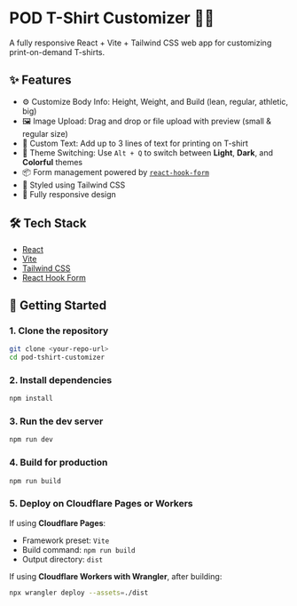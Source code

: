 # POD T-Shirt Customizer 🎨👕

A fully responsive React + Vite + Tailwind CSS web app for customizing print-on-demand T-shirts.

## ✨ Features

- ⚙️ Customize Body Info: Height, Weight, and Build (lean, regular, athletic, big)
- 🖼️ Image Upload: Drag and drop or file upload with preview (small & regular size)
- 🧾 Custom Text: Add up to 3 lines of text for printing on T-shirt
- 🎨 Theme Switching: Use `Alt + Q` to switch between **Light**, **Dark**, and **Colorful** themes
- 📦 Form management powered by [`react-hook-form`](https://react-hook-form.com/)
- 💅 Styled using Tailwind CSS
- 📱 Fully responsive design

## 🛠️ Tech Stack

- [React](https://reactjs.org/)
- [Vite](https://vitejs.dev/)
- [Tailwind CSS](https://tailwindcss.com/)
- [React Hook Form](https://react-hook-form.com/)

## 🚀 Getting Started

### 1. Clone the repository

```bash
git clone <your-repo-url>
cd pod-tshirt-customizer
```
### 2. Install dependencies

```bash
npm install
```
### 3. Run the dev server

```bash
npm run dev
```
### 4. Build for production

```bash
npm run build
```
### 5. Deploy on Cloudflare Pages or Workers

If using **Cloudflare Pages**:
- Framework preset: `Vite`
- Build command: `npm run build`
- Output directory: `dist`

If using **Cloudflare Workers with Wrangler**, after building:

```bash
npx wrangler deploy --assets=./dist
```
